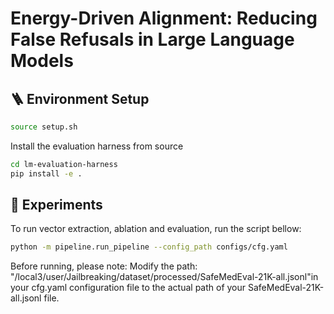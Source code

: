 # Energy-Driven Alignment: Reducing False Refusals in Large Language Models


## 🪜 Environment Setup 
```bash
source setup.sh
```
Install the evaluation harness from source

```bash
cd lm-evaluation-harness
pip install -e .
``` 


## 🔭 Experiments 
To run vector extraction, ablation and evaluation, run the script bellow:

```bash
python -m pipeline.run_pipeline --config_path configs/cfg.yaml
```
Before running, please note:​​ Modify the path: "/local3/user/Jailbreaking/dataset/processed/SafeMedEval-21K-all.jsonl"in your cfg.yaml configuration file to the actual path of your SafeMedEval-21K-all.jsonl file.


